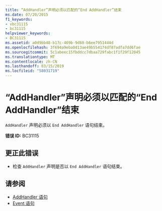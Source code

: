 ```yaml
---
title: “AddHandler”声明必须以匹配的“End AddHandler”结束
ms.date: 07/20/2015
f1_keywords:
- vbc31115
- bc31115
helpviewer_keywords:
- BC31115
ms.assetid: a0d9bb48-b17c-469b-9d60-b6ee7951444d
ms.openlocfilehash: 3f694a9eba0d13ae49b554174df87adfa7dd6fae
ms.sourcegitcommit: 5c1abeec15fbddcc7dbaa729fabc1f1f29f12045
ms.translationtype: MT
ms.contentlocale: zh-CN
ms.lasthandoff: 03/15/2019
ms.locfileid: "58031719"
---
```

# <a name="addhandler-declaration-must-end-with-a-matching-end-addhandler"></a>“AddHandler”声明必须以匹配的“End AddHandler”结束
`AddHandler` 声明必须以 `End AddHandler` 语句结束。  
  
 **错误 ID:** BC31115  
  
## <a name="to-correct-this-error"></a>更正此错误  
  
-   检查 `AddHandler` 声明是否以 `End AddHandler` 语句结束。  
  
## <a name="see-also"></a>请参阅

- [AddHandler 语句](../../visual-basic/language-reference/statements/addhandler-statement.md)
- [Event 语句](../../visual-basic/language-reference/statements/event-statement.md)
